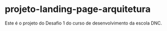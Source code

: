 # projeto-landing-page-arquitetura
Este é o projeto do Desafio 1 do curso de desenvolvimento da escola DNC.
